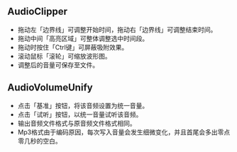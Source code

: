 ## AudioClipper
* 拖动左「边界线」可调整开始时间，拖动右「边界线」可调整结束时间。
* 拖动中间「高亮区域」可整体调整选中时间段。
* 拖动时按住「Ctrl键」可屏蔽吸附效果。
* 滚动鼠标「滚轮」可缩放波形图。
* 调整后的音量可保存至文件。

## AudioVolumeUnify
* 点击「基准」按钮，将该音频设置为统一音量。
* 点击「试听」按钮，以统一音量试听该音频。
* 输出音频文件格式与原音频文件格式相同。
* Mp3格式由于编码原因，每次写入音量会发生细微变化，并且首尾会多出零点零几秒的空白。
